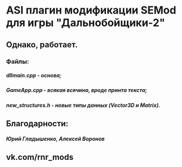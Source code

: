 # ASI плагин модификации SEMod для игры "Дальнобойщики-2"
## Однако, работает.

### Файлы:
##### dllmain.cpp - основа;
##### GameApp.cpp - всякая всячина, вроде принта текста;

##### new_structures.h - новые типы данных (Vector3D и Matrix).

## Благодарности:
##### Юрий Гладышенко, Алексей Воронов

## vk.com/rnr_mods
